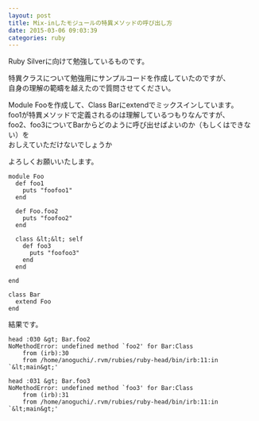 ```yaml
---
layout: post
title: Mix-inしたモジュールの特異メソッドの呼び出し方
date: 2015-03-06 09:03:39
categories: ruby
---
```

<p>Ruby Silverに向けて勉強しているものです。</p>

<p>特異クラスについて勉強用にサンプルコードを作成していたのですが、<br>
自身の理解の範疇を越えたので質問させてください。</p>

<p>Module Fooを作成して、Class Barにextendでミックスインしています。<br>
foo1が特異メソッドで定義されるのは理解しているつもりなんですが、<br>
foo2、foo3についてBarからどのように呼び出せばよいのか（もしくはできない）を<br>
おしえていただけないでしょうか</p>

<p>よろしくお願いいたします。</p>

```
module Foo
  def foo1
    puts "foofoo1"
  end

  def Foo.foo2
    puts "foofoo2"
  end

  class &lt;&lt; self
    def foo3
      puts "foofoo3"
    end
  end

end

class Bar
  extend Foo
end
```

<p>結果です。</p>

```
head :030 &gt; Bar.foo2
NoMethodError: undefined method `foo2' for Bar:Class
    from (irb):30
    from /home/anoguchi/.rvm/rubies/ruby-head/bin/irb:11:in `&lt;main&gt;'

head :031 &gt; Bar.foo3
NoMethodError: undefined method `foo3' for Bar:Class
    from (irb):31
    from /home/anoguchi/.rvm/rubies/ruby-head/bin/irb:11:in `&lt;main&gt;'
```
